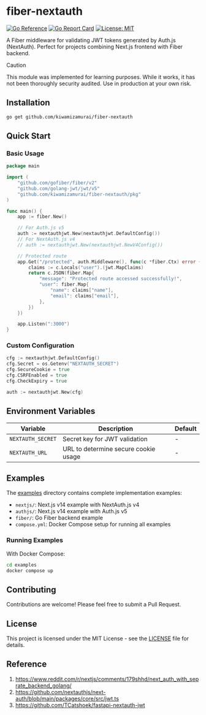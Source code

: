 # fiber-nextauth

[![Go Reference](https://pkg.go.dev/badge/github.com/kiwamizamurai/fiber-nextauth.svg)](https://pkg.go.dev/github.com/kiwamizamurai/fiber-nextauth)
[![Go Report Card](https://goreportcard.com/badge/github.com/kiwamizamurai/fiber-nextauth)](https://goreportcard.com/report/github.com/kiwamizamurai/fiber-nextauth)
[![License: MIT](https://img.shields.io/badge/License-MIT-yellow.svg)](https://opensource.org/licenses/MIT)

A Fiber middleware for validating JWT tokens generated by Auth.js (NextAuth). Perfect for projects combining Next.js frontend with Fiber backend.

> [!CAUTION]
> This module was implemented for learning purposes. While it works, it has not been thoroughly security audited. Use in production at your own risk.

## Installation

```bash
go get github.com/kiwamizamurai/fiber-nextauth
```

## Quick Start

### Basic Usage

```go
package main

import (
    "github.com/gofiber/fiber/v2"
    "github.com/golang-jwt/jwt/v5"
    "github.com/kiwamizamurai/fiber-nextauth/pkg"
)

func main() {
    app := fiber.New()

    // For Auth.js v5
    auth := nextauthjwt.New(nextauthjwt.DefaultConfig())
    // For NextAuth.js v4
    // auth := nextauthjwt.New(nextauthjwt.NewV4Config())

    // Protected route
    app.Get("/protected", auth.Middleware(), func(c *fiber.Ctx) error {
        claims := c.Locals("user").(jwt.MapClaims)
        return c.JSON(fiber.Map{
            "message": "Protected route accessed successfully!",
            "user": fiber.Map{
                "name": claims["name"],
                "email": claims["email"],
            },
        })
    })

    app.Listen(":3000")
}
```

### Custom Configuration

```go
cfg := nextauthjwt.DefaultConfig()
cfg.Secret = os.Getenv("NEXTAUTH_SECRET")
cfg.SecureCookie = true
cfg.CSRFEnabled = true
cfg.CheckExpiry = true

auth := nextauthjwt.New(cfg)
```

## Environment Variables

| Variable | Description | Default |
|----------|-------------|---------|
| `NEXTAUTH_SECRET` | Secret key for JWT validation | - |
| `NEXTAUTH_URL` | URL to determine secure cookie usage | - |

## Examples

The [examples](./examples) directory contains complete implementation examples:

- `nextjs/`: Next.js v14 example with NextAuth.js v4
- `authjs/`: Next.js v14 example with Auth.js v5
- `fiber/`: Go Fiber backend example
- `compose.yml`: Docker Compose setup for running all examples

### Running Examples

With Docker Compose:
```bash
cd examples
docker compose up
```

## Contributing

Contributions are welcome! Please feel free to submit a Pull Request.

## License

This project is licensed under the MIT License - see the [LICENSE](LICENSE) file for details.

## Reference
1. https://www.reddit.com/r/nextjs/comments/179shhd/next_auth_with_seprate_backend_golang/
2. https://github.com/nextauthjs/next-auth/blob/main/packages/core/src/jwt.ts
3. https://github.com/TCatshoek/fastapi-nextauth-jwt
